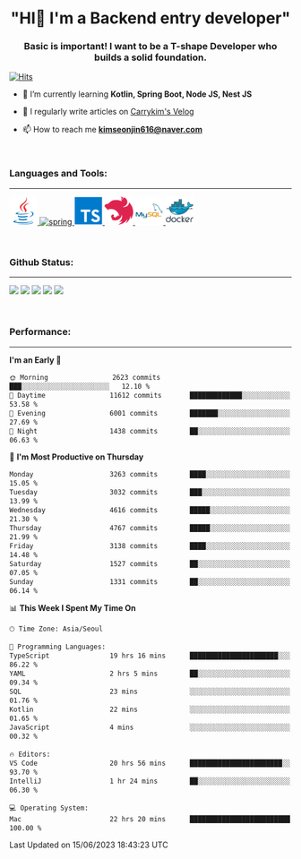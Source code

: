 <h1 align="center">"HI👋 I'm a Backend entry developer" </h1>
<h3 align="center">Basic is important! I want to be a T-shape Developer who builds a solid foundation.</h3>

[![Hits](https://hits.seeyoufarm.com/api/count/incr/badge.svg?url=https%3A%2F%2Fgithub.com%2Fgimseonjin&count_bg=%2318BFE5&title_bg=%23555555&icon=ko-fi.svg&icon_color=%23E7E7E7&title=hits&edge_flat=false)](https://hits.seeyoufarm.com)

- 🌱 I’m currently learning **Kotlin, Spring Boot, Node JS, Nest JS**

- 📝 I regularly write articles on [Carrykim's Velog](https://velog.io/@carrykim)

- 📫 How to reach me **kimseonjin616@naver.com**

<br/>

<h3 align="left">Languages and Tools:</h3>

***

<p align="left"> 
 <a href="https://www.java.com" target="_blank" rel="noreferrer"> <img src="https://raw.githubusercontent.com/devicons/devicon/master/icons/java/java-original.svg" alt="java" width="10%" height="10%"/> </a>
 <a href="https://spring.io/" target="_blank" rel="noreferrer"> <img src="https://www.vectorlogo.zone/logos/springio/springio-icon.svg" alt="spring" width="10%" height="10%"/> </a>
  <a href="https://www.typescriptlang.org/" target="_blank" rel="noreferrer"> <img src="https://raw.githubusercontent.com/devicons/devicon/master/icons/typescript/typescript-original.svg" alt="typescript" width="10%" height="10%"/> </a>
<a href="https://nestjs.com/" target="_blank" rel="noreferrer"> <img src="https://raw.githubusercontent.com/devicons/devicon/master/icons/nestjs/nestjs-plain.svg" alt="nestjs" width="10%" height="10%"/> </a> 
<a href="https://www.mysql.com/" target="_blank" rel="noreferrer"> <img src="https://raw.githubusercontent.com/devicons/devicon/master/icons/mysql/mysql-original-wordmark.svg" alt="mysql" width="10%" height="10%"/>  </a>
 <a href="https://www.docker.com/" target="_blank" rel="noreferrer"> <img src="https://raw.githubusercontent.com/devicons/devicon/master/icons/docker/docker-original-wordmark.svg" alt="docker" width="10%" height="10%"/> </a>
 </p>
</p>

<br/>

<h3 align="left">Github Status:</h3>

***

![](http://github-profile-summary-cards.vercel.app/api/cards/profile-details?username=gimseonjin&theme=nord_bright)
![](http://github-profile-summary-cards.vercel.app/api/cards/repos-per-language?username=gimseonjin&theme=nord_bright)
![](http://github-profile-summary-cards.vercel.app/api/cards/most-commit-language?username=gimseonjin&theme=nord_bright)
![](http://github-profile-summary-cards.vercel.app/api/cards/stats?username=gimseonjin&theme=nord_bright)
![](http://github-profile-summary-cards.vercel.app/api/cards/productive-time?username=gimseonjin&theme=nord_bright&utcOffset=8)


<br/>

<h3 align="left">Performance:</h3>

***

<!--START_SECTION:waka-->
**I'm an Early 🐤** 

```text
🌞 Morning                2623 commits        ███░░░░░░░░░░░░░░░░░░░░░░   12.10 % 
🌆 Daytime                11612 commits       █████████████░░░░░░░░░░░░   53.58 % 
🌃 Evening                6001 commits        ███████░░░░░░░░░░░░░░░░░░   27.69 % 
🌙 Night                  1438 commits        ██░░░░░░░░░░░░░░░░░░░░░░░   06.63 % 
```
📅 **I'm Most Productive on Thursday** 

```text
Monday                   3263 commits        ████░░░░░░░░░░░░░░░░░░░░░   15.05 % 
Tuesday                  3032 commits        ███░░░░░░░░░░░░░░░░░░░░░░   13.99 % 
Wednesday                4616 commits        █████░░░░░░░░░░░░░░░░░░░░   21.30 % 
Thursday                 4767 commits        █████░░░░░░░░░░░░░░░░░░░░   21.99 % 
Friday                   3138 commits        ████░░░░░░░░░░░░░░░░░░░░░   14.48 % 
Saturday                 1527 commits        ██░░░░░░░░░░░░░░░░░░░░░░░   07.05 % 
Sunday                   1331 commits        ██░░░░░░░░░░░░░░░░░░░░░░░   06.14 % 
```


📊 **This Week I Spent My Time On** 

```text
🕑︎ Time Zone: Asia/Seoul

💬 Programming Languages: 
TypeScript               19 hrs 16 mins      ██████████████████████░░░   86.22 % 
YAML                     2 hrs 5 mins        ██░░░░░░░░░░░░░░░░░░░░░░░   09.34 % 
SQL                      23 mins             ░░░░░░░░░░░░░░░░░░░░░░░░░   01.76 % 
Kotlin                   22 mins             ░░░░░░░░░░░░░░░░░░░░░░░░░   01.65 % 
JavaScript               4 mins              ░░░░░░░░░░░░░░░░░░░░░░░░░   00.32 % 

🔥 Editors: 
VS Code                  20 hrs 56 mins      ███████████████████████░░   93.70 % 
IntelliJ                 1 hr 24 mins        ██░░░░░░░░░░░░░░░░░░░░░░░   06.30 % 

💻 Operating System: 
Mac                      22 hrs 20 mins      █████████████████████████   100.00 % 
```


 Last Updated on 15/06/2023 18:43:23 UTC
<!--END_SECTION:waka-->

<div align="center">
  
